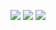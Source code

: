 ![](http://github-profile-summary-cards.vercel.app/api/cards/profile-details?username=alexandreCharpentier&theme=nightowl)
![](http://github-profile-summary-cards.vercel.app/api/cards/stats?username=alexandreCharpentier&theme=nightowl)
![](http://github-profile-summary-cards.vercel.app/api/cards/most-commit-language?username=alexandreCharpentier&theme=nightowl)
<!--
**alexandreCharpentier/alexandreCharpentier** is a ✨ _special_ ✨ repository because its `README.md` (this file) appears on your GitHub profile.

Here are some ideas to get you started:

- 🔭 I’m currently working on ...
- 🌱 I’m currently learning ...
- 👯 I’m looking to collaborate on ...
- 🤔 I’m looking for help with ...
- 💬 Ask me about ...
- 📫 How to reach me: ...
- 😄 Pronouns: ...
- ⚡ Fun fact: ...
-->
